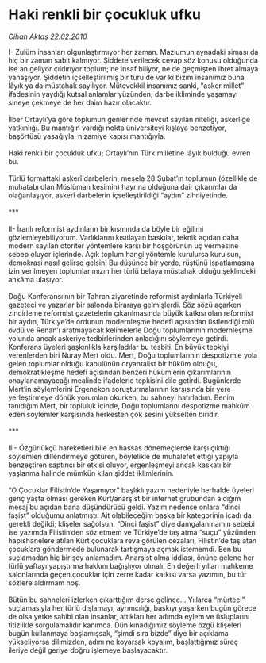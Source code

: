 # Haki renkli bir çocukluk ufku

*Cihan Aktaş 22.02.2010*

<div class="taraf_structure_2col_1zq">
<div class="margen_n">



 <p>I- Zulüm insanları olgunlaştırmıyor her zaman. Mazlumun aynadaki siması da hiç bir zaman sabit kalmıyor. Şiddete verilecek cevap söz konusu olduğunda ise an geliyor çıldırıyor toplum; ne insaf biliyor, ne de geçmişten ibret almaya yanaşıyor. Şiddetin içselleştirilmiş bir türü de var ki bizim insanımız buna lâyık ya da müstahak sayılıyor. Mütevekkil insanımız sanki, “asker millet” ifadesinin yaydığı kutsal anlamlar yüzünden, darbe ikliminde yaşamayı sineye çekmeye de her daim hazır olacaktır. <br/><br/>İlber Ortaylı’ya göre toplumun genlerinde mevcut sayılan niteliği, askerliğe yatkınlığı. Bu mantığın vardığı nokta üniversiteyi kışlaya benzetiyor, başörtüsü yasağıyla, nizamiye kapısı mantığıyla. <br/><br/>Haki renkli bir çocukluk ufku; Ortaylı’nın Türk milletine lâyık bulduğu evren bu. <br/><br/>Türlü formattaki askerî darbelerin, mesela 28 Şubat’ın toplumun (özellikle de muhatabı olan Müslüman kesimin) hayrına olduğuna dair çıkarımlar da olağanlaşıyor, askerî darbelerin içselleştirildiği “aydın” zihniyetinde. <br/><br/>*** <br/><br/>II- İranlı reformist aydınların bir kısmında da böyle bir eğilimi gözlemleyebiliyorum. Varlıklarını kısıtlayan baskılar, teknik açıdan daha modern sayılan otoriter yöntemlere karşı bir hoşgörünün uç vermesine sebep oluyor içlerinde. Açık toplum hangi yöntemle kurulursa kurulsun, demokrasi nasıl gelirse gelsin! Bu düşünce bir yerde, rüştünü ispatlamasına izin verilmeyen toplumlarımızın her türlü belaya müstahak olduğu şeklindeki ahkâma ulaşıyor. <br/><br/>Doğu Konferansı’nın bir Tahran ziyaretinde reformist aydınlarla Türkiyeli gazeteci ve yazarlar bir salonda biraraya gelmişlerdi. Söz sözü açarken zincirleme reformist gazetelerin çıkarılmasında büyük katkısı olan reformist bir aydın, Türkiye’de ordunun modernleşme hedefi açısından üstlendiği rolü övdü ve Renan’ı aratmayacak kelimelerle Doğu toplumlarının modernleşme yolunda ancak askeriye tedbirlerinden anladığını söylemeye getirdi. Konferans üyeleri şaşkınlıkla karşıladılar bu tesbiti. En büyük tepkiyi verenlerden biri Nuray Mert oldu. Mert, Doğu toplumlarının despotizmle yola gelen toplumlar olduğu kabulünün oryantalist bir hüküm olduğu, demokratikleşme hedefi açısından benzeri hükümlerin çıkarımlarının onaylanamayacağı mealinde ifadelerle tepkisini dile getirdi. Bugünlerde Mert’in söylemlerini Ergenekon soruşturmalarının karşısında bir yere yerleştirmeye dönük yorumları okurken, bu sahneyi hatırladım. Benim tanıdığım Mert, bir topluluk içinde, Doğu toplumlarını despotizme mahkûm eden söylemler karşısında herkesten çok sesini yükselten biridir. <br/><br/>*** <br/><br/>III- Özgürlükçü hareketleri bile en hassas dönemeçlerde karşı çıktığı söylemleri dillendirmeye götüren, böylelikle de muhalefet ettiği yapıyla benzeştiren saptırıcı bir etkisi oluyor, ergenleşmeyi ancak kaskatı bir yaşlanma halinde mümkün kılan şiddet iklimlerinin. <br/><br/>“O Çocuklar Filistin’de Yaşamıyor” başlıklı yazım nedeniyle herhalde üyeleri genç yaşta olması gereken Kürt/anarşist bir internet grubundan aldığım mesaj bu açıdan bana düşündürücü geldi. Yazım nedense onlara “dinci faşist” olduğumu anlatmıştı. Ait olabileceğim başka bir kategorinin icadı da gerekli değildi; klişeler sağolsun. “Dinci faşist” diye damgalanmamın sebebi ise yazımda Filistin’den söz etmem ve Türkiye’de taş atma “suçu” yüzünden hapishanelere atılan Kürt çocuklara reva görülen cezaları, Filistin’de taş atan çocuklara göndermede bulunarak tartışmaya açmak istememdi. Ben bu suçlamadan hiç bir şey anlamadım. Anarşist olma iddiası, önüne gelene her türlü yaftayı yapıştırma hakkını bağışlıyor olmalı. En değerli yılları mahkeme salonlarında geçen çocuklar için zerre kadar katkısı varsa yazımın, bu tür sözlere aldırmam hoş. <br/><br/>Bütün bu sahneleri izlerken çıkarttığım derse gelince... Yıllarca “mürteci” suçlamasıyla her türlü dışlamayı, ayrımcılığı, baskıyı yaşarken bugün görece de olsa yetke sahibi olan insanlar, attıkları her adımda eylem ve üsluplarını titizlikle sorgulamalıdır kanımca. Dün kınadığımız söyleme özgü klişeleri bugün kullanmaya başlamışsak, “şimdi sıra bizde” diye bir açıklama yükseliyorsa dilimizden, adını ne koyarsak koyalım, başlattığımız süreç ileriye değil geriye doğru işlemeye başlayacaktır. </p>
<br/>
<br/>
<br/>



<br/>


<div id="taraf_not">
</div>

</div>


</div>
